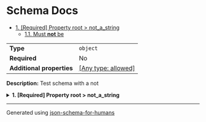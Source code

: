 # Schema Docs

- [1. [Required] Property root > not_a_string](#not_a_string)
  - [1.1. Must **not** be](#autogenerated_heading_2)

|                           |                                                                           |
| ------------------------- | ------------------------------------------------------------------------- |
| **Type**                  | `object`                                                                  |
| **Required**              | No                                                                        |
| **Additional properties** | [[Any type: allowed]](# "Additional Properties of any type are allowed.") |

**Description:** Test schema with a not

<details>
<summary><strong> <a name="not_a_string"></a>1. [Required] Property root > not_a_string</strong>  

</summary>
<blockquote>

|                           |                                                                           |
| ------------------------- | ------------------------------------------------------------------------- |
| **Type**                  | `combining`                                                               |
| **Required**              | Yes                                                                       |
| **Additional properties** | [[Any type: allowed]](# "Additional Properties of any type are allowed.") |

### <a name="autogenerated_heading_2"></a>1.1. Must **not** be

|              |          |
| ------------ | -------- |
| **Type**     | `string` |
| **Required** | No       |

</blockquote>
</details>

----------------------------------------------------------------------------------------------------------------------------
Generated using [json-schema-for-humans](https://github.com/coveooss/json-schema-for-humans)